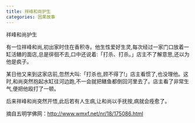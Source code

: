 ```yaml
---
title: 祥峰和尚护生
categories: 因果故事
---
```


	   
祥峰和尚护生

有一位祥峰和尚,初出家时住在香积寺。他生性爱好生灵,每次经过一家门口放着一缸活鳝的面店,总是徘徊不去,口中还说着:「打杀、打杀。」店主不了解意思,还以为他是疯子。

某日他又来到这家店前,忽然大叫:「打杀也,顾不得了!」店主看惯了,也没理他。这时,和尚突然抱起水缸往河边跑,不一会就把鳝鱼都倒回河里去了。店主看了非常生气,便把他殴打了一顿。

后来祥峰和尚突然开悟,此后若有人生病,让和尚以手抚按,病就会痊愈了。

摘自五明学佛网：http://www.wmxf.net/nr/18/175086.html